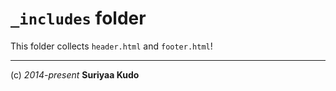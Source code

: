 `_includes` folder
====

This folder collects `header.html` and `footer.html`!

----
(c) *2014-present* **Suriyaa Kudo**
